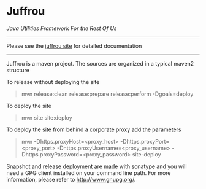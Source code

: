 Juffrou
=======
_Java Utilities Framework For the Rest Of Us_


---

Please see the [juffrou site](http://cemartins.github.io/juffrou) for detailed documentation

---

Juffrou is a maven project. The sources are organized in a typical maven2 structure

To release without deploying the site
> mvn release:clean release:prepare release:perform -Dgoals=deploy

To deploy the site
> mvn site site:deploy

To deploy the site from behind a corporate proxy add the parameters
> mvn -Dhttps.proxyHost=\<proxy_host> -Dhttps.proxyPort=\<proxy_port> -Dhttps.proxyUsername=\<proxy_username> -Dhttps.proxyPassword=\<proxy_password> site-deploy 

Snapshot and release deployment are made with sonatype and you will need a GPG client installed on your command line path. 
For more information, please refer to http://www.gnupg.org/.
